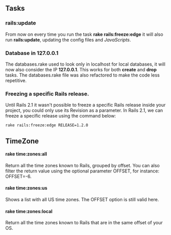## Tasks

### rails:update

From now on every time you run the task **rake rails:freeze:edge** it will also run **rails:update**, updating the config files and *JavaScripts*.

### Database in 127.0.0.1

The databases.rake used to look only in localhost for local databases, it will now also consider the IP **127.0.0.1**. This works for both **create** and **drop** tasks. The databases.rake file was also refactored to make the code less repetitive.

### Freezing a specific Rails release.

Until Rails 2.1 it wasn't possible to freeze a specific Rails release inside your project, you could only use its Revision as a parameter. In Rails 2.1, we can freeze a specific release using the command below:

	rake rails:freeze:edge RELEASE=1.2.0

## TimeZone

#### rake time:zones:all

Return all the time zones known to Rails, grouped by offset. You can also filter the return value using the optional parameter OFFSET, for instance: OFFSET=-6.

#### rake time:zones:us

Shows a list with all US time zones. The OFFSET option is still valid here.

#### rake time:zones:local

Return all the time zones known to Rails that are in the same offset of your OS.
